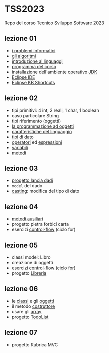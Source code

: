 # TSS2023
Repo del corso Tecnico Sviluppo Software 2023

## lezione 01

* [i problemi informatici](https://github.com/maboglia/Fondamenti/blob/master/001_ProblemiInformatici.md)
* [gli algoritmi](https://github.com/maboglia/Fondamenti/blob/master/002_Algoritmi.md)
* [introduzione ai linguaggi](https://github.com/maboglia/Fondamenti/blob/master/003_ParadigmiLinguaggi.md)
* [programma del corso](https://github.com/maboglia/CorsoJava/blob/master/appunti/000_programma_UF.md)
* installazione dell'ambiente operativo [JDK](https://www.oracle.com/in/java/technologies/downloads/)
* [Eclipse IDE](https://www.eclipse.org/downloads/)
* [Eclipse KB Shortcuts](https://github.com/maboglia/CorsoJava/blob/master/appunti/101_eclipse.md)


## lezione 02

* tipi primitivi: 4 int, 2 reali, 1 char, 1 boolean
* caso particolare String
* tipi riferimento (oggetti)
* [la programmazione ad oggetti](https://github.com/maboglia/Fondamenti/blob/master/005_OOP.md)
* [caratteristiche del linguaggio](https://github.com/maboglia/CorsoJava/blob/master/appunti/001_Caratteristiche_Java.md)
* [tipi di dato](https://github.com/maboglia/CorsoJava/blob/master/appunti/004_tipi.md)
* [operatori](https://github.com/maboglia/CorsoJava/blob/master/appunti/002_operatori.md) ed [espressioni](https://github.com/maboglia/CorsoJava/blob/master/appunti/002_espressioni.md)
* [variabili](https://github.com/maboglia/CorsoJava/blob/master/appunti/003_variabili.md)
* [metodi](https://github.com/maboglia/CorsoJava/blob/master/appunti/009_metodi.md)

## lezione 03

* [progetto lancia dadi](workspace/Prj03_LanciaDadi)
* `model` del dado
* [casting](http://www.bogliaccino.it/teaching/slideshow.php?parameter=https://raw.githubusercontent.com/maboglia/CorsoJava/master/appunti/008_cast.md): modifica del tipo di dato

## lezione 04

* [metodi ausiliari](http://www.bogliaccino.it/teaching/slideshow.php?parameter=https://raw.githubusercontent.com/maboglia/CorsoJava/master/appunti/009_metodi.md)
* progetto pietra forbici carta
* esercizi [control-flow](http://www.bogliaccino.it/teaching/slideshow.php?parameter=https://raw.githubusercontent.com/maboglia/CorsoJava/master/appunti/005_cicli.md) (ciclo for)

## lezione 05

* classi model: Libro
* creazione di oggetti
* esercizi [control-flow](http://www.bogliaccino.it/teaching/slideshow.php?parameter=https://raw.githubusercontent.com/maboglia/CorsoJava/master/appunti/005_cicli.md) (ciclo for)
* progetto [Libreria](./workspace/Prj05_Libreria/)

## lezione 06

* le [classi](http://www.bogliaccino.it/teaching/slideshow.php?parameter=https://raw.githubusercontent.com/maboglia/CorsoJava/master/appunti/010_classi.md) e gli [oggetti](http://www.bogliaccino.it/teaching/slideshow.php?parameter=https://raw.githubusercontent.com/maboglia/CorsoJava/master/appunti/010_2_classi_istanze.md)
* il metodo [costruttore](http://www.bogliaccino.it/teaching/slideshow.php?parameter=https://raw.githubusercontent.com/maboglia/CorsoJava/master/appunti/010_3_classi_costruttori.md)
* usare gli [array](http://www.bogliaccino.it/teaching/slideshow.php?parameter=https://raw.githubusercontent.com/maboglia/CorsoJava/master/appunti/006_array.md)
* progetto [TodoList](./workspace/Prj06_TodoList/)

## lezione 07

* progetto Rubrica MVC